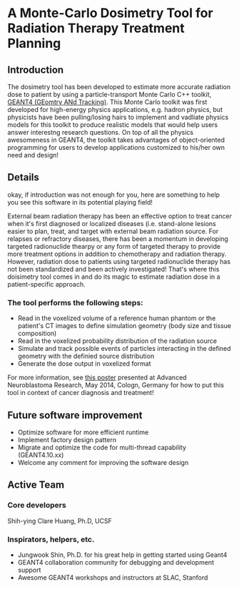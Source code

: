 A Monte-Carlo Dosimetry Tool for Radiation Therapy Treatment Planning
===================================================================================================

Introduction
-------------------
The dosimetry tool has been developed to estimate more accurate radiation dose to patient by using a particle-transport Monte Carlo C++ toolkit, [GEANT4 (GEomtry ANd Tracking)](http://geant4.cern.ch/).  This Monte Carlo toolkit was first developed for high-energy physics applications, e.g. hadron physics, but physicists have been pulling/losing hairs to  implement and vadliate physics models for this toolkit to produce realistic models that would help users answer interestng research questions.  On top of all the physics awesomeness in GEANT4, the toolkit takes advantages of object-oriented programming for users to develop applications customized to his/her own need and design!


Details
--------------------
okay, if introduction was not enough for you, here are something to help you see this software in its potential playing field!

External beam radiation therapy has been an effective option to treat cancer when it's first diagnosed or localized diseases (i.e. stand-alone lesions easier to plan, treat, and target with external beam radiation source.  For relapses or refractory diseases, there has been a momentum in developing targeted radionuclide thearpy or any form of targeted therapy to provide more treatment options in addition to chemotherapy and radiation therapy.  However, radiation dose to patients using targeted radionuclide therapy has not been standardized and been actively investigated!  That's where this doisimetry tool comes in and do its magic to estimate radiation dose in a patient-specific approach.

### The tool performs the following steps:
- Read in the voxelized volume of a reference human phantom or the patient's CT images to define simulation geometry (body size and tissue composition)
- Read in the voxelized probability distribution of the radiation source
- Simulate and track possible events of particles interacting in the defined geometry with the definied source distribution
- Generate the dose output in voxelized format

For more information, see [this poster](doc//I131MIBG_CologneANR2014_Huang.jpg) presented at Advanced Neuroblastoma Research, May 2014, Cologn, Germany for how to put this tool in context of cancer diagnosis and treatment!


Future software improvement
----------------------------
- Optimize software for more efficient runtime
- Implement factory design pattern
- Migrate and optimize the code for multi-thread capability (GEANT4.10.xx)
- Welcome any comment for improving the software design


Active Team
------------------------

### Core developers
Shih-ying Clare Huang, Ph.D, UCSF

### Inspirators, helpers, etc.
- Jungwook Shin, Ph.D. for his great help in getting started using Geant4
- GEANT4 collaboration community for debugging and development support
- Awesome GEANT4 workshops and instructors at SLAC, Stanford






